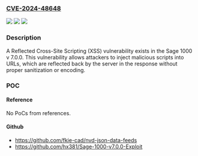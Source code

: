 ### [CVE-2024-48648](https://cve.mitre.org/cgi-bin/cvename.cgi?name=CVE-2024-48648)
![](https://img.shields.io/static/v1?label=Product&message=n%2Fa&color=blue)
![](https://img.shields.io/static/v1?label=Version&message=n%2Fa&color=blue)
![](https://img.shields.io/static/v1?label=Vulnerability&message=n%2Fa&color=brighgreen)

### Description

A Reflected Cross-Site Scripting (XSS) vulnerability exists in the Sage 1000 v 7.0.0. This vulnerability allows attackers to inject malicious scripts into URLs, which are reflected back by the server in the response without proper sanitization or encoding.

### POC

#### Reference
No PoCs from references.

#### Github
- https://github.com/fkie-cad/nvd-json-data-feeds
- https://github.com/hx381/Sage-1000-v7.0.0-Exploit


